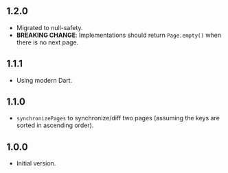 ## 1.2.0

- Migrated to null-safety.
- **BREAKING CHANGE**: Implementations should return `Page.empty()` when there is no next page.

## 1.1.1

- Using modern Dart.

## 1.1.0

- `synchronizePages` to synchronize/diff two pages (assuming the keys are sorted in ascending order).

## 1.0.0

- Initial version.
